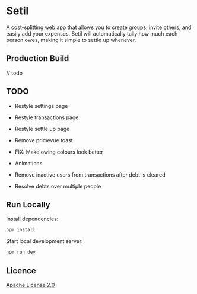 # Setil

A cost-splitting web app that allows you to create groups, invite others, and easily add your expenses. Setil will automatically tally how much each person owes, making it simple to settle up whenever.

## Production Build

// todo

## TODO

- Restyle settings page
- Restyle transactions page
- Restyle settle up page
- Remove primevue toast

- FIX: Make owing colours look better

- Animations
- Remove inactive users from transactions after debt is cleared
- Resolve debts over multiple people

## Run Locally

Install dependencies:

```bash
npm install
```

Start local development server:

```bash
npm run dev
```

## Licence

[Apache License 2.0](LICENSE)

